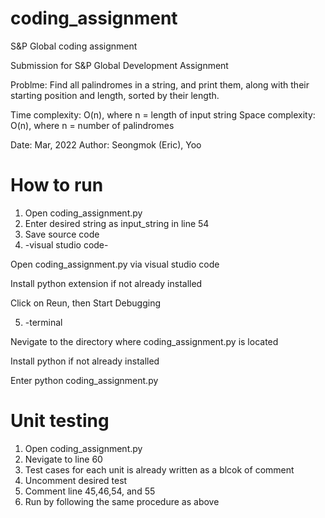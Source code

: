 # coding_assignment
S&amp;P Global coding assignment

Submission for S&P Global Development Assignment

Problme: Find all palindromes in a string, and print them, 
along with their starting position and length, sorted 
by their length.

Time complexity: O(n), where n = length of input string
Space complexity: O(n), where n = number of palindromes

Date: Mar, 2022
Author: Seongmok (Eric), Yoo 

# How to run
1. Open coding_assignment.py
2. Enter desired string as input_string in line 54
3. Save source code
4. -visual studio code-
 
  Open coding_assignment.py via visual studio code
  
  Install python extension if not already installed
  
  Click on Reun, then Start Debugging
  
5. -terminal

  Nevigate to the directory where coding_assignment.py is located
  
  Install python if not already installed
  
  Enter python coding_assignment.py
  
# Unit testing
1. Open coding_assignment.py
2. Nevigate to line 60
3. Test cases for each unit is already written as a blcok of comment
4. Uncomment desired test
5. Comment line 45,46,54, and 55
6. Run by following the same procedure as above 
